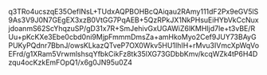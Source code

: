 q3TRo4ucszqE35OefINsL+TUdxAQPBOHBcQAiqau2RAmy111dF2Px9eGV5lS9As3V9J0N7GEgEX3xzB0VtGG7PqAEB+5QzRPkJX1NkPHsuEiHYbVkCcNuxjdoanmS62ScYhqzuSP/gD31x7R+SmJehivGxUGAWiZ6lKMHIjd7le+t3vBE/RUu+pKcKXe3Ebe0cbd0ni9MjpFmmmDmsZa+amHkoMyo2Cef9JUY73BAyGPUKyPQdnr7BbnJ/owsKLkazQTveP7OX0Wkv5HU1IhIH+rMvu3IVmcXpWqVoEFrd/g1XRam5VrwmlshsqYfbkCikFz8tk35lXG73GDbbKmv/kcqWZk4tP6H4Dzqu4ocKzkEmFOpQ1/x6g0JN95u0Z4